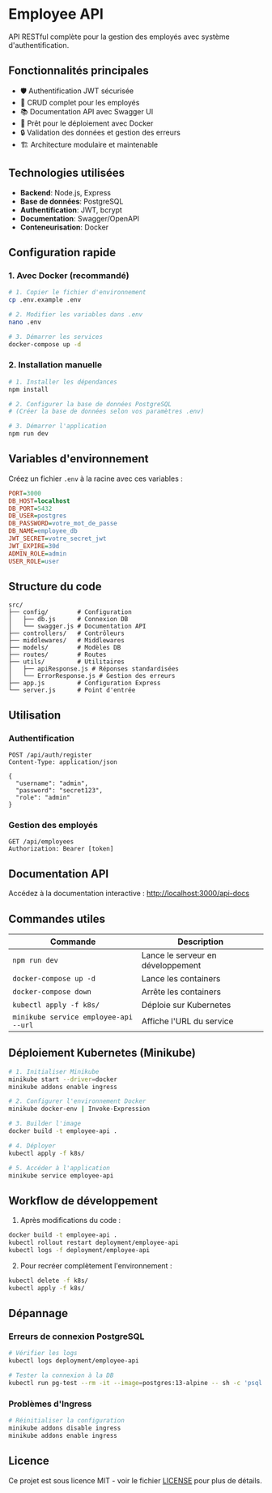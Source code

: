 # Employee API

API RESTful complète pour la gestion des employés avec système d'authentification.

## Fonctionnalités principales

- 🛡️ Authentification JWT sécurisée
- 👥 CRUD complet pour les employés
- 📚 Documentation API avec Swagger UI
- 🐳 Prêt pour le déploiement avec Docker
- 🔒 Validation des données et gestion des erreurs
- 🏗️ Architecture modulaire et maintenable

## Technologies utilisées

- **Backend**: Node.js, Express
- **Base de données**: PostgreSQL
- **Authentification**: JWT, bcrypt
- **Documentation**: Swagger/OpenAPI
- **Conteneurisation**: Docker

## Configuration rapide

### 1. Avec Docker (recommandé)

```bash
# 1. Copier le fichier d'environnement
cp .env.example .env

# 2. Modifier les variables dans .env
nano .env

# 3. Démarrer les services
docker-compose up -d
```

### 2. Installation manuelle

```bash
# 1. Installer les dépendances
npm install

# 2. Configurer la base de données PostgreSQL
# (Créer la base de données selon vos paramètres .env)

# 3. Démarrer l'application
npm run dev
```

## Variables d'environnement

Créez un fichier `.env` à la racine avec ces variables :

```ini
PORT=3000
DB_HOST=localhost
DB_PORT=5432
DB_USER=postgres
DB_PASSWORD=votre_mot_de_passe
DB_NAME=employee_db
JWT_SECRET=votre_secret_jwt
JWT_EXPIRE=30d
ADMIN_ROLE=admin
USER_ROLE=user
```

## Structure du code

```
src/
├── config/        # Configuration
│   ├── db.js      # Connexion DB
│   └── swagger.js # Documentation API
├── controllers/   # Contrôleurs
├── middlewares/   # Middlewares
├── models/        # Modèles DB
├── routes/        # Routes
├── utils/         # Utilitaires
│   ├── apiResponse.js # Réponses standardisées
│   └── ErrorResponse.js # Gestion des erreurs
├── app.js         # Configuration Express
└── server.js      # Point d'entrée
```

## Utilisation

### Authentification

```http
POST /api/auth/register
Content-Type: application/json

{
  "username": "admin",
  "password": "secret123",
  "role": "admin"
}
```

### Gestion des employés

```http
GET /api/employees
Authorization: Bearer [token]
```

## Documentation API

Accédez à la documentation interactive :
[http://localhost:3000/api-docs](http://localhost:3000/api-docs)

## Commandes utiles

| Commande | Description |
|----------|-------------|
| `npm run dev` | Lance le serveur en développement |
| `docker-compose up -d` | Lance les containers |
| `docker-compose down` | Arrête les containers |
| `kubectl apply -f k8s/` | Déploie sur Kubernetes |
| `minikube service employee-api --url` | Affiche l'URL du service |

## Déploiement Kubernetes (Minikube)

```bash
# 1. Initialiser Minikube
minikube start --driver=docker
minikube addons enable ingress

# 2. Configurer l'environnement Docker
minikube docker-env | Invoke-Expression

# 3. Builder l'image
docker build -t employee-api .

# 4. Déployer
kubectl apply -f k8s/

# 5. Accéder à l'application
minikube service employee-api
```

## Workflow de développement

1. Après modifications du code :
```bash
docker build -t employee-api .
kubectl rollout restart deployment/employee-api
kubectl logs -f deployment/employee-api
```

2. Pour recréer complètement l'environnement :
```bash
kubectl delete -f k8s/
kubectl apply -f k8s/
```

## Dépannage

### Erreurs de connexion PostgreSQL
```bash
# Vérifier les logs
kubectl logs deployment/employee-api

# Tester la connexion à la DB
kubectl run pg-test --rm -it --image=postgres:13-alpine -- sh -c 'psql -h postgres -U postgres'
```

### Problèmes d'Ingress
```bash
# Réinitialiser la configuration
minikube addons disable ingress
minikube addons enable ingress
```

## Licence

Ce projet est sous licence MIT - voir le fichier [LICENSE](LICENSE) pour plus de détails.
